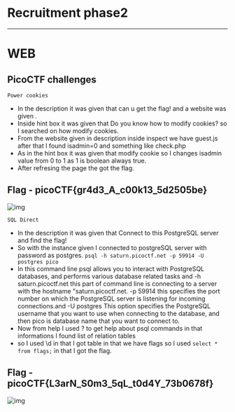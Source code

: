 # Recruitment phase2
------------------------------------------------------------------------------
# WEB
## PicoCTF challenges
```Power cookies```
- In the description it was given that can u get the flag! and a website was given .
- Inside hint box it was given that Do you know how to modify cookies? so I searched on how modify cookies.
- From the website given in description inside inspect we have guest.js after that I found isadmin=0  and something like check.php
- As in the hint box it was given that modify cookie so I changes isadmin value from 0 to 1 as 1 is boolean always true.
- After refresing the page the got the flag.
## Flag - picoCTF{gr4d3_A_c00k13_5d2505be}
![img](https://github.com/Sreehithavarma23/Sreehithavarma_wiredCTFrecruitment23/blob/main/screenshots/powercookie.png)

```SQL Direct```
- In the description it was given that Connect to this PostgreSQL server and find the flag!
- So with the instance given I connected to postgreSQL server with password as postgres.
```psql -h saturn.picoctf.net -p 59914 -U postgres pico```
- In this command line psql allows you to interact with PostgreSQL databases, and performs various database related tasks
  and -h saturn.picoctf.net this part of command line is connecting to a server with the hostname "saturn.picoctf.net.
-p 59914 this specifies the port number on which the PostgreSQL server is listening for incoming connections.and -U postgres This option specifies the PostgreSQL username that you want to use when connecting to the database, and then pico is database name that you want to connect to.
- Now from help I used \? to get help about psql commands in that informations I found list of relation tables
- so I used \d  in that I got table in that we have flags so I used ```select * from flags;``` in that I got the flag.
## Flag - picoCTF{L3arN_S0m3_5qL_t0d4Y_73b0678f}
![img](https://github.com/Sreehithavarma23/Sreehithavarma_wiredCTFrecruitment23/blob/main/screenshots/sql%20direct.png)
